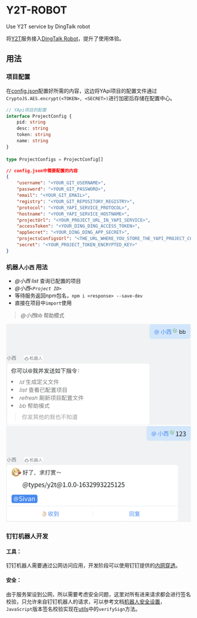 # Y2T-ROBOT

Use Y2T service by DingTalk robot
 
将[Y2T](https://github.com/ShiverZheng/Y2T)服务接入[DingTalk Robot](https://developers.dingtalk.com/document/robots/custom-robot-access)，提升了使用体验。


## 用法

### 项目配置
在[config.json](./config.json)配置好所需的内容，这边将YApi项目的配置文件通过`CryptoJS.AES.encrypt(<TOKEN>, <SECRET>)`进行加密后存储在配置中心。

``` ts
// YApi项目的配置
interface ProjectConfig {
    pid: string
    desc: string
    token: string
    name: string
}

type ProjectConfigs = ProjectConfig[]
```

``` json
// config.json中需要配置的内容
{
    "username": "<YOUR_GIT_USERNAME>",
    "password": "<YOUR_GIT_PASSWORD>",
    "email": "<YOUR_GIT_EMAIL>",
    "registry": "<YOUR_GIT_REPOSITORY_REGISTRY>",
    "protocol": "<YOUR_YAPI_SERVICE_PROTOCOL>",
    "hostname": "<YOUR_YAPI_SERVICE_HOSTNAME>",
    "projectUrl": "<YOUR_PROJECT_URL_IN_YAPI_SERVICE>",
    "accessToken": "<YOUR_DING_DING_ACCESS_TOKEN>",
    "appSecret": "<YOUR_DING_DING_APP_SECRET>",
    "projectsConfigsUrl": "<THE_URL_WHERE_YOU_STORE_THE_YAPI_PROJECT_CONFIGURATION>",
    "secret": "<YOUR_PROJECT_TOKEN_ENCRYPTED_KEY>"
}
```

### 机器人`小西` 用法

- *@小西 list* 查询已配置的项目
- *@小西`<Project ID>`*
- 等待服务返回npm包名，`npm i <response> --save-dev`
- 直接在项目中`import`使用

> *@小西bb* 帮助模式

![帮助模式效果](README.IMG/demo1.png)
![交互效果](README.IMG/demo2.png)

### 钉钉机器人开发

#### 工具：
钉钉机器人需要通过公网访问应用，开发阶段可以使用钉钉提供的[内网穿透](https://developers.dingtalk.com/document/resourcedownload/http-intranet-penetration)。

#### 安全：

  由于服务架设到公网，所以需要考虑安全问题，这里对所有进来请求都会进行签名校验，只允许来自钉钉机器人的请求，可以参考文档[机器人安全设置](https://developers.dingtalk.com/document/robots/customize-robot-security-settings)，`JavaScript`版本签名校验实现在[utils](./src/utils.ts)中的`verifySign`方法。
